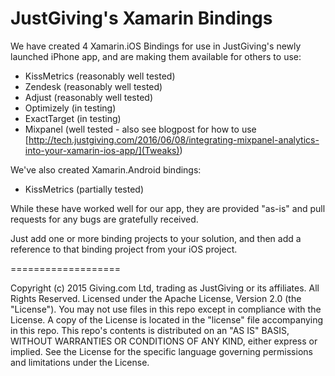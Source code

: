 # JustGiving's Xamarin Bindings

We have created 4 Xamarin.iOS Bindings for use in JustGiving's newly launched iPhone app, and are making them available for others to use:

- KissMetrics (reasonably well tested)
- Zendesk (reasonably well tested)
- Adjust (reasonably well tested)
- Optimizely (in testing)
- ExactTarget (in testing)
- Mixpanel (well tested - also see blogpost for how to use [http://tech.justgiving.com/2016/06/08/integrating-mixpanel-analytics-into-your-xamarin-ios-app/](Tweaks))

We've also created Xamarin.Android bindings:
- KissMetrics (partially tested)

While these have worked well for our app, they are provided "as-is" and pull requests for any bugs are gratefully received.

Just add one or more binding projects to your solution, and then add a reference to that binding project from your iOS project.

===================


Copyright (c) 2015 Giving.com Ltd, trading as JustGiving or its affiliates. All Rights Reserved.
Licensed under the Apache License, Version 2.0 (the "License"). You may not use files in this repo except in compliance with the License. A copy of the License is located in the "license" file accompanying in this repo. This repo's contents is distributed on an "AS IS" BASIS, WITHOUT WARRANTIES OR CONDITIONS OF ANY KIND, either express or implied. See the License for the specific language governing permissions and limitations under the License.

